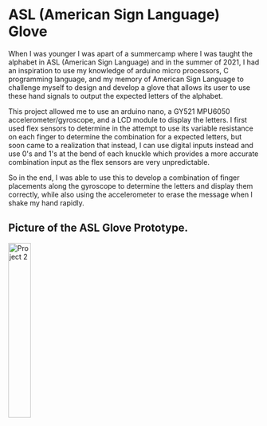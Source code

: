 # ASL (American Sign Language) Glove

When I was younger I was apart of a summercamp where I was taught the alphabet in ASL (American Sign Language) and in the summer of 2021, I had an inspiration to use my knowledge of arduino micro processors, C programming language, and my memory of American Sign Language to challenge myself to design and develop a glove that allows its user to use these hand signals to output the expected letters of the alphabet.

This project allowed me to use an arduino nano, a GY521 MPU6050 accelerometer/gyroscope, and a LCD module to display the letters.
I first used flex sensors to determine in the attempt to use its variable resistance on each finger to determine the combination for a expected letters, but soon came to a realization that instead, I can use digital inputs instead and use 0's and 1's at the bend of each knuckle which provides a more accurate combination input as the flex sensors are very unpredictable.

So in the end, I was able to use this to develop a combination of finger placements along the gyroscope to determine the letters and display them correctly, while also using the accelerometer to erase the message when I shake my hand rapidly.
<!--
<img src="https://github.com/user-attachments/assets/bc800d42-9adb-4809-be05-e38c3c93ba8e" alt="Project 2" style="width:30%; height:auto;">
![image(1)](https://github.com/user-attachments/assets/f880b5e6-2788-4496-b092-7125fbbaed09)
![image(2)](https://github.com/user-attachments/assets/6273ce74-02b9-4fa0-beaa-7033ea060721)
![image(3)](https://github.com/user-attachments/assets/314c030d-0c0a-4a4a-beb4-09ce89c00d66)
![image(4)](https://github.com/user-attachments/assets/be20855d-7166-431e-89bf-32c3756bcbcc)
![image(5)](https://github.com/user-attachments/assets/8422ddc5-5532-44f9-9815-91e6bd85c082)
![image](https://github.com/user-attachments/assets/51b997f4-8c57-42fc-bdbe-be575b2d8972)

https://youtube.com/shorts/agsWuEC8VSQ
-->
## Picture of the ASL Glove Prototype.
<img src="https://github.com/user-attachments/assets/e441385b-d8f0-4e1b-9706-6823a24ae4e1" alt="Project 2" style="width:30%; height:auto;">
